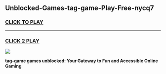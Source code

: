 
## Unblocked-Games-tag-game-Play-Free-nycq7
<h3>
<a href="https://premium76.site?title=tag-game&ref=17A">CLICK TO PLAY</a></h3>
<hr>

<h3>
<a href="https://premium76.site?title=tag-game&ref=17A">CLICK 2 PLAY</a>
  
</h3>

<a href="https://premium76.site?title=tag-game&ref=17A"><img src="https://clearcache.store/games.png"></a>


**tag-game games unblocked: Your Gateway to Fun and Accessible Online Gaming**
